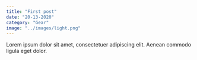 ```yaml
---
title: "First post"
date: "20-13-2020"
category: "Gear"
image: "../images/light.png"
---
```


Lorem ipsum dolor sit amet, consectetuer adipiscing elit. Aenean commodo ligula eget dolor.
